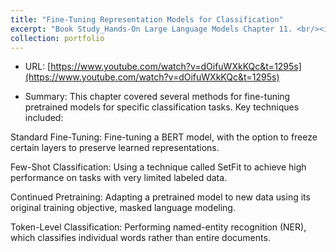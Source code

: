 ```yaml
---
title: "Fine-Tuning Representation Models for Classification"
excerpt: "Book Study_Hands-On Large Language Models Chapter 11. <br/><img src='/images/bookstudy_ch11_hands_on_large_language_models.jpg'>"
collection: portfolio
---
```



- URL: [https://www.youtube.com/watch?v=dOifuWXkKQc&t=1295s](https://www.youtube.com/watch?v=dOifuWXkKQc&t=1295s)


- Summary: 
This chapter covered several methods for fine-tuning pretrained models for specific classification tasks. Key techniques included:

Standard Fine-Tuning: Fine-tuning a BERT model, with the option to freeze certain layers to preserve learned representations.

Few-Shot Classification: Using a technique called SetFit to achieve high performance on tasks with very limited labeled data.

Continued Pretraining: Adapting a pretrained model to new data using its original training objective, masked language modeling.

Token-Level Classification: Performing named-entity recognition (NER), which classifies individual words rather than entire documents.




